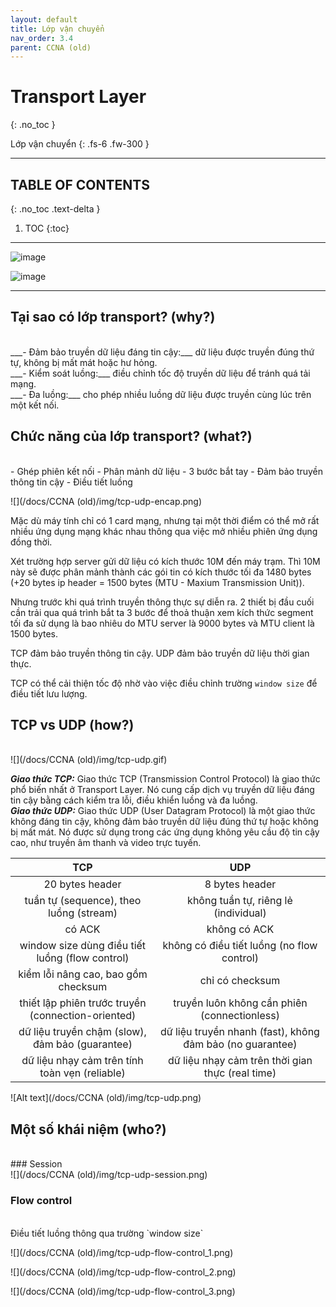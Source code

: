 ```yaml
---
layout: default
title: Lớp vận chuyển
nav_order: 3.4
parent: CCNA (old)
---
```


# Transport Layer
{: .no_toc }

Lớp vận chuyển
{: .fs-6 .fw-300 }

---

## TABLE OF CONTENTS
{: .no_toc .text-delta }

1. TOC
{:toc}

---

![image](https://user-images.githubusercontent.com/56266496/165347318-7a7fe6b7-5b07-4520-9382-413966c3e954.png)

![image](https://user-images.githubusercontent.com/56266496/165347348-6856c549-3497-488f-95e3-e86e81db329a.png)

---

## Tại sao có lớp transport? (why?)
<br>
___- Đảm bảo truyền dữ liệu đáng tin cậy:___ dữ liệu được truyền đúng thứ tự, không bị mất mát hoặc hư hỏng. <br>
___- Kiểm soát luồng:___ điều chỉnh tốc độ truyền dữ liệu để tránh quá tải mạng. <br>
___- Đa luồng:___ cho phép nhiều luồng dữ liệu được truyền cùng lúc trên một kết nối. <br>

## Chức năng của lớp transport? (what?)
<br>
- Ghép phiên kết nối
- Phân mảnh dữ liệu
- 3 bước bắt tay
- Đảm bảo truyền thông tin cậy
- Điều tiết luồng

![](/docs/CCNA (old)/img/tcp-udp-encap.png)

Mặc dù máy tính chỉ có 1 card mạng, nhưng tại một thời điểm có thể mở rất nhiều ứng dụng mạng khác nhau thông qua việc mở nhiều phiên ứng dụng đồng thời.

Xét trường hợp server gửi dữ liệu có kích thước 10M đến máy trạm. Thì 10M này sẽ được phân mảnh thành các gói tin có kích thước tối đa 1480 bytes (+20 bytes ip header = 1500 bytes (MTU - Maxium Transmission Unit)).

Nhưng trước khi quá trình truyền thông thực sự diễn ra. 2 thiết bị đầu cuối cần trải qua quá trình bắt ta 3 bước để thoả thuận xem kích thức segment tối đa sử dụng là bao nhiêu do MTU server là 9000 bytes và MTU client là 1500 bytes.

TCP đảm bảo truyền thông tin cậy. UDP đảm bảo truyền dữ liệu thời gian thực.

TCP có thể cải thiện tốc độ nhờ vào việc điều chỉnh trường `window size` để điều tiết lưu lượng.

## TCP vs UDP (how?)
<br>
![](/docs/CCNA (old)/img/tcp-udp.gif)

___Giao thức TCP:___ Giao thức TCP (Transmission Control Protocol) là giao thức phổ biến nhất ở Transport Layer. Nó cung cấp dịch vụ truyền dữ liệu đáng tin cậy bằng cách kiểm tra lỗi, điều khiển luồng và đa luồng. <br>
___Giao thức UDP:___ Giao thức UDP (User Datagram Protocol) là một giao thức không đáng tin cậy, không đảm bảo truyền dữ liệu đúng thứ tự hoặc không bị mất mát. Nó được sử dụng trong các ứng dụng không yêu cầu độ tin cậy cao, như truyền âm thanh và video trực tuyến. <br>

| TCP                                                 | UDP                                                       |
| :-------------------------------------------------: | :-------------------------------------------------------: |
| 20 bytes header                                     | 8 bytes header                                            |
| tuần tự (sequence), theo luồng (stream)             | không tuần tự, riêng lẻ (individual)                      |
| có ACK                                              | không có ACK                                              |
| window size dùng điều tiết luồng (flow control)     | không có điều tiết luồng (no flow control)                |
| kiểm lỗi nâng cao, bao gồm checksum                 | chỉ có checksum                                           |
| thiết lập phiên trước truyền (connection-oriented)  | truyền luôn không cần phiên (connectionless)              |
| dữ liệu truyền chậm (slow), đảm bảo (guarantee)     | dữ liệu truyền nhanh (fast), không đảm bảo (no guarantee) |
| dữ liệu nhạy cảm trên tính toàn vẹn (reliable)      | dữ liệu nhạy cảm trên thời gian thực (real time)          |

![Alt text](/docs/CCNA (old)/img/tcp-udp.png)

## Một số khái niệm (who?)
<br>
### Session
<br>
![](/docs/CCNA (old)/img/tcp-udp-session.png)

### Flow control
<br>
Điều tiết luồng thông qua trường `window size`

![](/docs/CCNA (old)/img/tcp-udp-flow-control_1.png)

![](/docs/CCNA (old)/img/tcp-udp-flow-control_2.png)

![](/docs/CCNA (old)/img/tcp-udp-flow-control_3.png)

